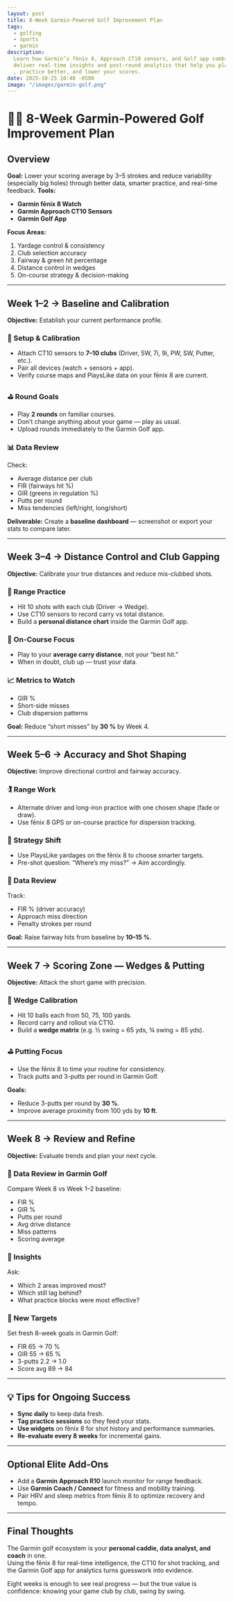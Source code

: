 ```yaml
---
layout: post
title: 8-Week Garmin-Powered Golf Improvement Plan
tags:
  - golfing
  - sports
  - garmin
description:
  Learn how Garmin’s fēnix 8, Approach CT10 sensors, and Golf app combine to
  deliver real-time insights and post-round analytics that help you play smarter
  , practice better, and lower your scores.
date: 2025-10-25 10:48 -0500
image: "/images/garmin-golf.png"
---
```


# 🏌️‍♂️ 8-Week Garmin-Powered Golf Improvement Plan

## Overview

**Goal:** Lower your scoring average by 3–5 strokes and reduce variability
(especially big holes) through better data, smarter practice, and real-time
feedback.
**Tools:**

- **Garmin fēnix 8 Watch**
- **Garmin Approach CT10 Sensors**
- **Garmin Golf App**

**Focus Areas:**

1. Yardage control & consistency
2. Club selection accuracy
3. Fairway & green hit percentage
4. Distance control in wedges
5. On-course strategy & decision-making

---

## Week 1–2 → Baseline and Calibration

**Objective:** Establish your current performance profile.

### 🔧 Setup & Calibration

- Attach CT10 sensors to **7–10 clubs** (Driver, 5W, 7i, 9i, PW, SW, Putter, etc.).
- Pair all devices (watch + sensors + app).
- Verify course maps and PlaysLike data on your fēnix 8 are current.

### ⛳ Round Goals

- Play **2 rounds** on familiar courses.
- Don’t change anything about your game — play as usual.
- Upload rounds immediately to the Garmin Golf app.

### 📊 Data Review

Check:

- Average distance per club
- FIR (fairways hit %)
- GIR (greens in regulation %)
- Putts per round
- Miss tendencies (left/right, long/short)

**Deliverable:** Create a **baseline dashboard** — screenshot or export your
stats to compare later.

---

## Week 3–4 → Distance Control and Club Gapping

**Objective:** Calibrate your true distances and reduce mis-clubbed shots.

### 🧪 Range Practice

- Hit 10 shots with each club (Driver → Wedge).
- Use CT10 sensors to record carry vs total distance.
- Build a **personal distance chart** inside the Garmin Golf app.

### 🎯 On-Course Focus

- Play to your **average carry distance**, not your “best hit.”
- When in doubt, club up — trust your data.

### 📈 Metrics to Watch

- GIR %
- Short-side misses
- Club dispersion patterns

**Goal:** Reduce “short misses” by **30 %** by Week 4.

---

## Week 5–6 → Accuracy and Shot Shaping

**Objective:** Improve directional control and fairway accuracy.

### 🏌️ Range Work

- Alternate driver and long-iron practice with one chosen shape (fade or draw).
- Use fēnix 8 GPS or on-course practice for dispersion tracking.

### 🧠 Strategy Shift

- Use PlaysLike yardages on the fēnix 8 to choose smarter targets.
- Pre-shot question: “Where’s my miss?” → Aim accordingly.

### 💾 Data Review

Track:

- FIR % (driver accuracy)
- Approach miss direction
- Penalty strokes per round

**Goal:** Raise fairway hits from baseline by **10–15 %**.

---

## Week 7 → Scoring Zone — Wedges & Putting

**Objective:** Attack the short game with precision.

### 🧩 Wedge Calibration

- Hit 10 balls each from 50, 75, 100 yards.
- Record carry and rollout via CT10.
- Build a **wedge matrix** (e.g. ½ swing = 65 yds, ¾ swing = 85 yds).

### ⛳ Putting Focus

- Use the fēnix 8 to time your routine for consistency.
- Track putts and 3-putts per round in Garmin Golf.

**Goals:**

- Reduce 3-putts per round by **30 %**.
- Improve average proximity from 100 yds by **10 ft**.

---

## Week 8 → Review and Refine

**Objective:** Evaluate trends and plan your next cycle.

### 🧾 Data Review in Garmin Golf

Compare Week 8 vs Week 1–2 baseline:

- FIR %
- GIR %
- Putts per round
- Avg drive distance
- Miss patterns
- Scoring average

### 🧠 Insights

Ask:

- Which 2 areas improved most?
- Which still lag behind?
- What practice blocks were most effective?

### 🎯 New Targets

Set fresh 8-week goals in Garmin Golf:

- FIR 65 → 70 %
- GIR 55 → 65 %
- 3-putts 2.2 → 1.0
- Score avg 89 → 84

---

## 💡 Tips for Ongoing Success

- **Sync daily** to keep data fresh.
- **Tag practice sessions** so they feed your stats.
- **Use widgets** on fēnix 8 for shot history and performance summaries.
- **Re-evaluate every 8 weeks** for incremental gains.

---

## Optional Elite Add-Ons

- Add a **Garmin Approach R10** launch monitor for range feedback.
- Use **Garmin Coach / Connect** for fitness and mobility training.
- Pair HRV and sleep metrics from fēnix 8 to optimize recovery and tempo.

---

## Final Thoughts

The Garmin golf ecosystem is your **personal caddie, data analyst, and coach** in one.  
Using the fēnix 8 for real-time intelligence, the CT10 for shot tracking, and
the Garmin Golf app for analytics turns guesswork into evidence.

Eight weeks is enough to see real progress — but the true value is confidence:
knowing your game club by club, swing by swing.
